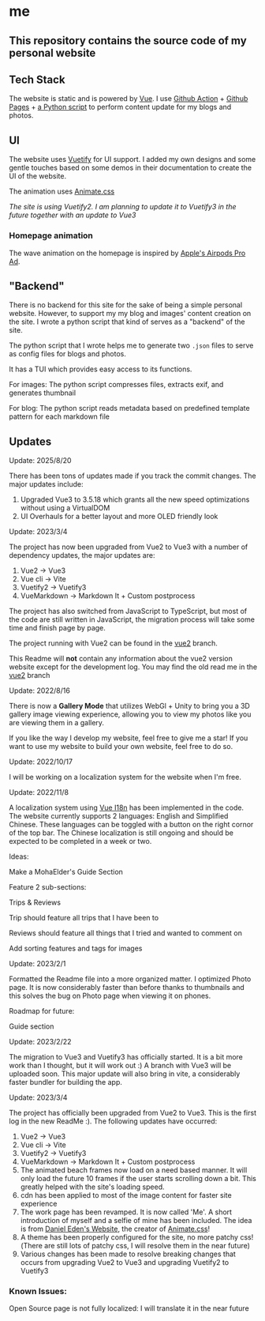 # me
## This repository contains the source code of my personal website

## Tech Stack

The website is static and is powered by [Vue](https://vuejs.org/). I use [Github Action](https://github.com/features/actions) + [Github Pages](https://pages.github.com/) + [a Python script](https://github.com/MohaElder/me/blob/main/helpers/init.py) to perform content update for my blogs and photos.

## UI
The website uses [Vuetify](https://next.vuetifyjs.com/en/) for UI support. I added my own designs and some gentle touches based on some demos in their documentation to create the UI of the website.

The animation uses [Animate.css](https://animate.style/)

*The site is using Vuetify2. I am planning to update it to Vuetify3 in the future together with an update to Vue3*

### Homepage animation
The wave animation on the homepage is inspired by [Apple's Airpods Pro Ad](https://www.apple.com/airpods-pro/).

## "Backend"
There is no backend for this site for the sake of being a simple personal website. However, to support my my blog and images' content creation on the site. I wrote a python script that kind of serves as a "backend" of the site.

The python script that I wrote helps me to generate two `.json` files to serve as config files for blogs and photos. 

It has a TUI which provides easy access to its functions.

For images: The python script compresses files, extracts exif, and generates thumbnail

For blog: The python script reads metadata based on predefined template pattern for each markdown file

## Updates

Update: 2025/8/20

There has been tons of updates made if you track the commit changes. The major updates include:

1. Upgraded Vue3 to 3.5.18 which grants all the new speed optimizations without using a VirtualDOM
2. UI Overhauls for a better layout and more OLED friendly look

Update: 2023/3/4

The project has now been upgraded from Vue2 to Vue3 with a number of dependency updates, the major updates are:

1. Vue2 -> Vue3
2. Vue cli -> Vite
3. Vuetify2 -> Vuetify3
4. VueMarkdown -> Markdown It + Custom postprocess

The project has also switched from JavaScript to TypeScript, but most of the code are still written in JavaScript, the migration process will take some time and finish page by page.

The project running with Vue2 can be found in the [vue2](https://github.com/MohaElder/me/tree/vue2) branch.

This Readme will **not** contain any information about the vue2 version website except for the development log. You may find the old read me in the [vue2](https://github.com/MohaElder/me/tree/vue2) branch


Update: 2022/8/16

There is now a <b>Gallery Mode</b> that utilizes WebGl + Unity to bring you a 3D gallery image viewing experience, allowing you to view my photos like you are viewing them in a gallery.

If you like the way I develop my website, feel free to give me a star! If you want to use my website to build your own website, feel free to do so.

Update: 2022/10/17

I will be working on a localization system for the website when I'm free.

Update: 2022/11/8

A localization system using [Vue I18n](https://kazupon.github.io/vue-i18n/) has been implemented in the code. The website currently supports 2 languages: English and Simplified Chinese. These languages can be toggled with a button on the right cornor of the top bar. The Chinese localization is still ongoing and should be expected to be completed in a week or two.

Ideas:

Make a MohaElder's Guide Section

Feature 2 sub-sections:

Trips & Reviews

Trip should feature all trips that I have been to

Reviews should feature all things that I tried and wanted to comment on

Add sorting features and tags for images

Update: 2023/2/1

Formatted the Readme file into a more organized matter. I optimized Photo page. It is now considerably faster than before thanks to thumbnails and this solves the bug on Photo page when viewing it on phones.

Roadmap for future:

Guide section

Update: 2023/2/22

The migration to Vue3 and Vuetify3 has officially started. It is a bit more work than I thought, but it will work out :)
A branch with Vue3 will be uploaded soon. This major update will also bring in vite, a considerably faster bundler for building the app.

Update: 2023/3/4

The project has officially been upgraded from Vue2 to Vue3. This is the first log in the new ReadMe :). The following updates have occurred:

1. Vue2 -> Vue3
2. Vue cli -> Vite
3. Vuetify2 -> Vuetify3
4. VueMarkdown -> Markdown It + Custom postprocess
5. The animated beach frames now load on a need based manner. It will only load the future 10 frames if the user starts scrolling down a bit. This greatly helped with the site's loading speed.
6. cdn has been applied to most of the image content for faster site experience
7. The work page has been revamped. It is now called 'Me'. A short introduction of myself and a selfie of mine has been included. The idea is from [Daniel Eden's Website](https://daneden.me/), the creator of [Animate.css](https://animate.style/)!
8. A theme has been properly configured for the site, no more patchy css!(There are still lots of patchy css, I will resolve them in the near future)
9. Various changes has been made to resolve breaking changes that occurs from upgrading Vue2 to Vue3 and upgrading Vuetify2 to Vuetify3

### Known Issues:

Open Source page is not fully localized: I will translate it in the near future
